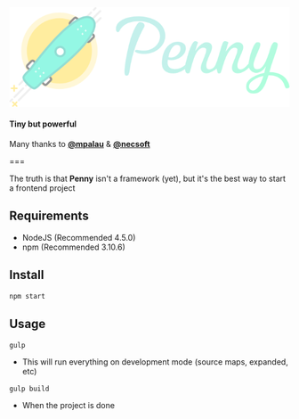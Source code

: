 ![PennyFramework](penny.png)

#### Tiny but powerful

Many thanks to [**@mpalau**](http:///twitter.com/mpalau) & [**@necsoft**](http:///twitter.com/necsoft)

===

The truth is that **Penny** isn't a framework (yet), but it's the best way to start a frontend project

## Requirements
- NodeJS (Recommended 4.5.0)
- npm (Recommended 3.10.6)

## Install

```
npm start
```

## Usage

```
gulp
```
- This will run everything on development mode (source maps, expanded, etc)

```
gulp build
```
- When the project is done
